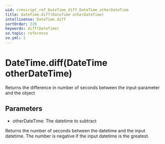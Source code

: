 ```yaml
---
uid: crmscript_ref_DateTime_diff_DateTime_otherDateTime
title: DateTime.diff(DateTime otherDateTime)
intellisense: DateTime.diff
sortOrder: 229
keywords: diff(DateTime)
so.topic: reference
so.yml: 1
---
```


# DateTime.diff(DateTime otherDateTime)

Returns the difference in number of seconds between the input-parameter and the object

## Parameters

* otherDateTime: The datetime to subtract

Returns the number of seconds between the datetime and the input datetime. The number is negative if the input datetime is the greatest.

